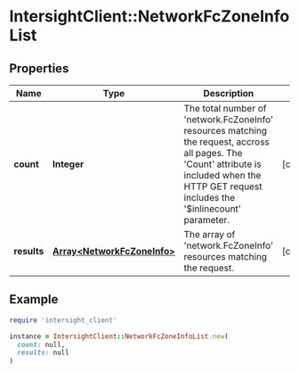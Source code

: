 # IntersightClient::NetworkFcZoneInfoList

## Properties

| Name | Type | Description | Notes |
| ---- | ---- | ----------- | ----- |
| **count** | **Integer** | The total number of &#39;network.FcZoneInfo&#39; resources matching the request, accross all pages. The &#39;Count&#39; attribute is included when the HTTP GET request includes the &#39;$inlinecount&#39; parameter. | [optional] |
| **results** | [**Array&lt;NetworkFcZoneInfo&gt;**](NetworkFcZoneInfo.md) | The array of &#39;network.FcZoneInfo&#39; resources matching the request. | [optional] |

## Example

```ruby
require 'intersight_client'

instance = IntersightClient::NetworkFcZoneInfoList.new(
  count: null,
  results: null
)
```

